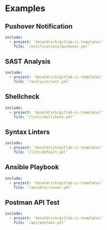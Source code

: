 # Examples

## Pushover Notification

``` yaml
include:
  - project: ‘donaldrich/gitlab-ci-templates’
    file: ‘/notifications/pushover.yml’
```

## SAST Analysis

``` yaml
include:
  - project: ‘donaldrich/gitlab-ci-templates’
    file: ‘/analysis/sast.yml’
```

## Shellcheck

``` yaml
include:
  - project: ‘donaldrich/gitlab-ci-templates’
    file: ‘/lint/shellcheck.yml’
```

## Syntax Linters

``` yaml
include:
  - project: ‘donaldrich/gitlab-ci-templates’
    file: ‘/lint/default.yml’
```

## Ansible Playbook

``` yaml
include:
  - project: ‘donaldrich/gitlab-ci-templates’
    file: ‘/ansible/runner.yml’
```

## Postman API Test

``` yaml
include:
  - project: ‘donaldrich/gitlab-ci-templates’
    file: ‘/api/postman.yml’
```
